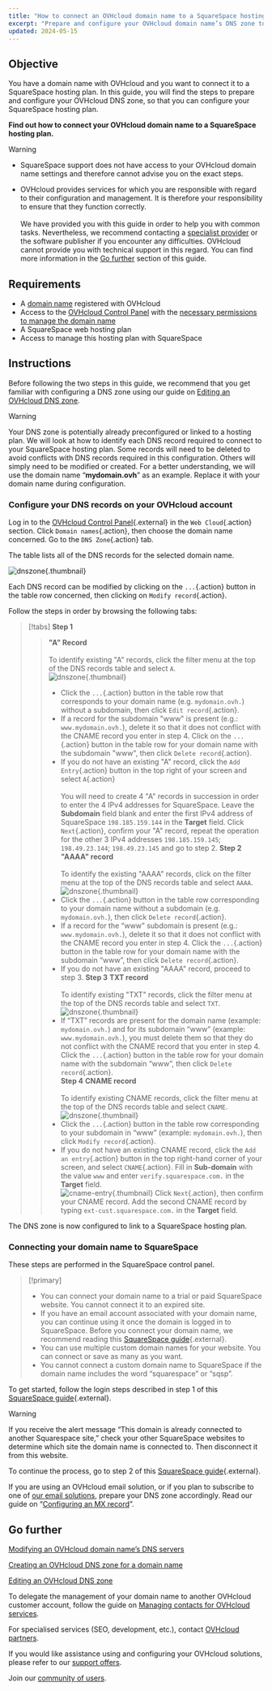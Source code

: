 ```yaml
---
title: "How to connect an OVHcloud domain name to a SquareSpace hosting plan"
excerpt: "Prepare and configure your OVHcloud domain name’s DNS zone to connect to a SquareSpace hosting plan"
updated: 2024-05-15
---
```


## Objective

You have a domain name with OVHcloud and you want to connect it to a SquareSpace hosting plan. In this guide, you will find the steps to prepare and configure your OVHcloud DNS zone, so that you can configure your SquareSpace hosting plan.

**Find out how to connect your OVHcloud domain name to a SquareSpace hosting plan.**

> [!warning]
>
> - SquareSpace support does not have access to your OVHcloud domain name settings and therefore cannot advise you on the exact steps.
>
> - OVHcloud provides services for which you are responsible with regard to their configuration and management. It is therefore your responsibility to ensure that they function correctly.<br><br>We have provided you with this guide in order to help you with common tasks. Nevertheless, we recommend contacting a [specialist provider](/links/partner) or the software publisher if you encounter any difficulties. OVHcloud cannot provide you with technical support in this regard. You can find more information in the [Go further](#go-further) section of this guide.
>

## Requirements

- A [domain name](/links/web/domains) registered with OVHcloud
- Access to the [OVHcloud Control Panel](/links/manager) with the [necessary permissions to manage the domain name](/pages/account_and_service_management/account_information/managing_contacts)
- A SquareSpace web hosting plan
- Access to manage this hosting plan with SquareSpace

## Instructions

Before following the two steps in this guide, we recommend that you get familiar with configuring a DNS zone using our guide on [Editing an OVHcloud DNS zone](/pages/web_cloud/domains/dns_zone_edit).

> [!warning]
>
> Your DNS zone is potentially already preconfigured or linked to a hosting plan. We will look at how to identify each DNS record required to connect to your SquareSpace hosting plan. Some records will need to be deleted to avoid conflicts with DNS records required in this configuration. Others will simply need to be modified or created. For a better understanding, we will use the domain name “**mydomain.ovh**” as an example. Replace it with your domain name during configuration.

### Configure your DNS records on your OVHcloud account

Log in to the [OVHcloud Control Panel](/links/manager){.external} in the `Web Cloud`{.action} section. Click `Domain names`{.action}, then choose the domain name concerned. Go to the `DNS Zone`{.action} tab.

The table lists all of the DNS records for the selected domain name.

![dnszone](/pages/assets/screens/control_panel/product-selection/web-cloud/domain-dns/dns-zone/tab-mydomain-anycast.png){.thumbnail}

Each DNS record can be modified by clicking on the `...`{.action} button in the table row concerned, then clicking on `Modify record`{.action}.

Follow the steps in order by browsing the following tabs:

> [!tabs]
> **Step 1**
>> **"A" Record**<br><br>
>> To identify existing "A" records, click the filter menu at the top of the DNS records table and select `A`.<br>
>> ![dnszone](/pages/assets/screens/control_panel/product-selection/web-cloud/domain-dns/dns-zone/filter-a.png){.thumbnail}<br>
>> - Click the `...`{.action} button in the table row that corresponds to your domain name (e.g. `mydomain.ovh.`) without a subdomain, then click `Edit record`{.action}.<br>
>> - If a record for the subdomain "www" is present (e.g.: `www.mydomain.ovh.`), delete it so that it does not conflict with the CNAME record you enter in step 4. Click on the `...`{.action} button in the table row for your domain name with the subdomain "www", then click `Delete record`{.action}.<br>
>> - If you do not have an existing "A" record, click the `Add Entry`{.action} button in the top right of your screen and select `A`{.action}<br><br>
>> You will need to create 4 "A" records in succession in order to enter the 4 IPv4 addresses for SquareSpace.
>> Leave the **Subdomain** field blank and enter the first IPv4 address of SquareSpace `198.185.159.144` in the **Target** field.
>> Click `Next`{.action}, confirm your "A" record, repeat the operation for the other 3 IPv4 addresses `198.185.159.145`; `198.49.23.144`; `198.49.23.145` and go to step 2.
> **Step 2**
>> **"AAAA" record**<br><br>
>>  To identify the existing "AAAA" records, click on the filter menu at the top of the DNS records table and select `AAAA`.<br>
>> ![dnszone](/pages/assets/screens/control_panel/product-selection/web-cloud/domain-dns/dns-zone/filter-aaaa.png){.thumbnail}<br>
>> - Click the `...`{.action} button in the table row corresponding to your domain name without a subdomain (e.g. `mydomain.ovh.`), then click `Delete record`{.action}.<br>
>> - If a record for the “www” subdomain is present (e.g.: `www.mydomain.ovh.`), delete it so that it does not conflict with the CNAME record you enter in step 4. Click the `...`{.action} button in the table row for your domain name with the subdomain “www”, then click `Delete record`{.action}.<br>
>> - If you do not have an existing "AAAA" record, proceed to step 3.
> **Step 3**
>> **TXT record**<br><br>
>> To identify existing "TXT" records, click the filter menu at the top of the DNS records table and select `TXT`.<br>
>> ![dnszone](/pages/assets/screens/control_panel/product-selection/web-cloud/domain-dns/dns-zone/filter-txt.png){.thumbnail}<br>
>> - If “TXT” records are present for the domain name (example: `mydomain.ovh.`) and for its subdomain “www” (example: `www.mydomain.ovh.`), you must delete them so that they do not conflict with the CNAME record that you enter in step 4. Click the `...`{.action} button in the table row for your domain name with the subdomain “www”, then click `Delete record`{.action}.<br>
> **Step 4**
>> **CNAME record**<br><br>
>> To identify existing CNAME records, click the filter menu at the top of the DNS records table and select `CNAME`.<br>
>> ![dnszone](/pages/assets/screens/control_panel/product-selection/web-cloud/domain-dns/dns-zone/filter-cname.png){.thumbnail}
>> - Click the `...`{.action} button in the table row corresponding to your subdomain in “www” (example: `mydomain.ovh.`), then click `Modify record`{.action}.<br>
>> - If you do not have an existing CNAME record, click the `Add an entry`{.action} button in the top right-hand corner of your screen, and select `CNAME`{.action}.
>> Fill in **Sub-domain** with the value `www` and enter `verify.squarespace.com.` in the **Target** field.<br>
>> ![cname-entry](/pages/assets/screens/control_panel/product-selection/web-cloud/domain-dns/dns-zone/add-an-entry-to-the-dns-zone-cname-squarespace.png){.thumbnail}
>> Click `Next`{.action}, then confirm your CNAME record.
>> Add the second CNAME record by typing `ext-cust.squarespace.com.` in the **Target** field.<br>

The DNS zone is now configured to link to a SquareSpace hosting plan.

### Connecting your domain name to SquareSpace

These steps are performed in the SquareSpace control panel.

> [!primary]
>
> - You can connect your domain name to a trial or paid SquareSpace website. You cannot connect it to an expired site.
> - If you have an email account associated with your domain name, you can continue using it once the domain is logged in to SquareSpace. Before you connect your domain name, we recommend reading this [SquareSpace guide](https://support.squarespace.com/hc/en-us/articles/217601877-Using-a-custom-domain-email-you-already-own-with-Squarespace){.external}.
> - You can use multiple custom domain names for your website. You can connect or save as many as you want.
> - You cannot connect a custom domain name to SquareSpace if the domain name includes the word “squarespace” or “sqsp”.

To get started, follow the login steps described in step 1 of this [SquareSpace guide](https://support.squarespace.com/hc/en-us/articles/12880712406797-Connecting-an-OVHcloud-domain-to-your-Squarespace-site){.external}.

> [!warning]
>
> If you receive the alert message “This domain is already connected to another Squarespace site,” check your other SquareSpace websites to determine which site the domain name is connected to. Then disconnect it from this website.

To continue the process, go to step 2 of this [SquareSpace guide](https://support.squarespace.com/hc/en-us/articles/12880712406797-Connecting-an-OVHcloud-domain-to-your-Squarespace-site){.external}.

If you are using an OVHcloud email solution, or if you plan to subscribe to one of [our email solutions](/links/web/emails), prepare your DNS zone accordingly. Read our guide on “[Configuring an MX record](/pages/web_cloud/domains/dns_zone_mx)”.

## Go further <a name="go-further"></a>

[Modifying an OVHcloud domain name’s DNS servers](/pages/web_cloud/domains/dns_server_edit)

[Creating an OVHcloud DNS zone for a domain name](/pages/web_cloud/domains/dns_zone_create)

[Editing an OVHcloud DNS zone](/pages/web_cloud/domains/dns_zone_edit)

To delegate the management of your domain name to another OVHcloud customer account, follow the guide on [Managing contacts for OVHcloud services](/pages/account_and_service_management/account_information/managing_contacts).

For specialised services (SEO, development, etc.), contact [OVHcloud partners](/links/partner).
 
If you would like assistance using and configuring your OVHcloud solutions, please refer to our [support offers](/links/support).
 
Join our [community of users](/links/community).